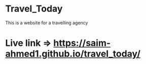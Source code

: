 # Travel_Today
This is a website for a travelling agency
# Live link => https://saim-ahmed1.github.io/travel_today/
